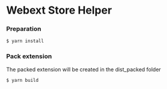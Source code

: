 Webext Store Helper
===================

### Preparation
```sh
$ yarn install
```

### Pack extension
The packed extension will be created in the dist_packed folder

```sh
$ yarn build
```